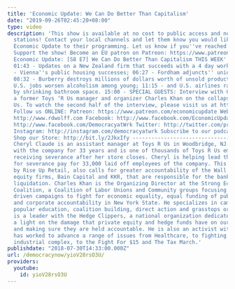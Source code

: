 ```yaml
---
title: 'Economic Update: We Can Do Better Than Capitalism'
date: "2019-09-26T02:45:20+08:00"
type: video
description: 'This show is available at no cost to public access and non-profit community
  stations! Contact your local channels and let them know you would like them to add
  Economic Update to their programming. Let us know if you''ve reached out: info@democracyatwork.info
  Support the show! Become an EU patron on Patreon: https://www.patreon.com/economicupdate
  Economic Update: [S8 E7] We Can Do Better Than Capitalism THIS WEEK''S TOPICS (w/timestamps):
  01:43 - Updates on a New Zealand firm that succeeds with a 4 day work week; 03:16
  - Vienna''s public housing successes; 06:27 - Fordham adjuncts'' union wins big;
  08:32 - Burberry destroys millions of dollars worth of unsold product; 10:20 - precarious
  U.S. jobs worsen alcoholism among young; 11:15 - and U.S. airlines raises profits
  by shrinking bathroom space. 15:00 - SPECIAL GUESTS: Interview with Cheryl Claude,
  a former Toys ‘R Us manager and organizer Charles Khan on the collapse of Toys ‘R
  Us. To watch the second half of the interview, please visit us at https://www.patreon.com/economicupdate
  Follow us ONLINE: Patreon: https://www.patreon.com/economicupdate Websites: http://www.democracyatwork.info/economicupdate
  http://www.rdwolff.com Facebook: http://www.facebook.com/EconomicUpdate http://www.facebook.com/RichardDWolff
  http://www.facebook.com/DemocracyatWrk Twitter: http://twitter.com/profwolff http://twitter.com/democracyatwrk
  Instagram: http://instagram.com/democracyatwrk Subscribe to our podcast: http://economicupdate.libsyn.com
  Shop our Store: http://bit.ly/2JkxIfy ------------------------------------------------------------------------
  Cheryl Claude is an assistant manager at Toys R Us in Woodbridge, NJ. She has been
  with the company for 33 years and is one of thousands of Toys R Us employees not
  receiving severance after her store closes. Cheryl is helping lead the movement
  for severance pay for 33,000 laid off employees of the company. This movement, backed
  by Rise Up Retail, also calls for greater accountability of the Wall Street private
  equity firms, Bain Capital and KKR, that are responsible for the bankruptcy and
  liquidation. Charles Khan is the Organizing Director at the Strong Economy For All
  Coalition, a Coalition of Labor Unions and Community groups focusing on legislative
  driven campaigns to fight for economic equality, equal funding of public schools,
  and corporate accountability in New York State. He specializes in campaign logistics,
  popular education, coalition building, direct action and grasstops organizing. He
  is a leader with the Hedge Clippers, a national organization dedicated to shining
  a light on the damage that private equity and hedge funds have on our communities
  and making sure they are held accountable. He is also an activist with BYP100. He
  has worked to advance a range of issues from Healthcare, to fighting the prison
  industrial complex, to the Fight For $15 and The Tax March.'
publishdate: "2018-07-30T14:33:00.000Z"
url: /democracynow/yioV28rsO3U/
providers:
  youtube:
    id: yioV28rsO3U
---
```

